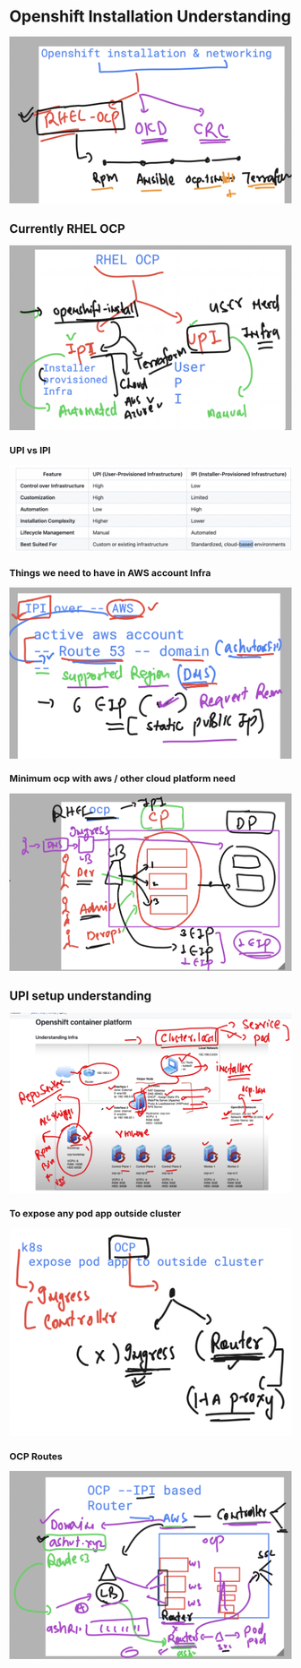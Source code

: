 # Openshift Installation Understanding 

<img src="inst1.png">

## Currently RHEL OCP 

<img src="inst2.png">

### UPI vs IPI 

<img src="inst3.png">

### Things we need to have in AWS account Infra 

<img src="inst4.png">

### Minimum ocp with aws / other cloud platform need 


<img src="inst5.png">

## UPI setup understanding 

<img src="inst6.png">

### To expose any pod app outside cluster 

<img src="net1.png">

### OCP Routes 

<img src="net2.png">
